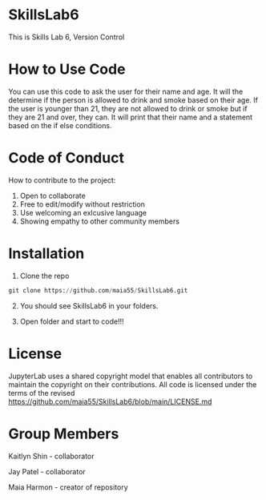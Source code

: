 # SkillsLab6
This is Skills Lab 6, Version Control

# How to Use Code
You can use this code to ask the user for their name and age. It will the determine if the person is allowed to drink and smoke
based on their age. If the user is younger than 21, they are not allowed to drink or smoke but if they are 21 and over, they can.
It will print that their name and a statement based on the if else conditions. 

# Code of Conduct 
How to contribute to the project: 
1. Open to collaborate 
2. Free to edit/modify without restriction 
3. Use welcoming an exlcusive language 
4. Showing empathy to other community members


# Installation 
1. Clone the repo
```python
git clone https://github.com/maia55/SkillsLab6.git
```
2. You should see SkillsLab6 in your folders. 

3. Open folder and start to code!!!

# License 
JupyterLab uses a shared copyright model that enables all contributors to maintain the copyright on their contributions. All code is licensed under the terms of the revised https://github.com/maia55/SkillsLab6/blob/main/LICENSE.md

# Group Members 
Kaitlyn Shin - collaborator

Jay Patel - collaborator

Maia Harmon - creator of repository 
